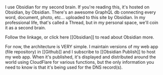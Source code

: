 I use Obsidian for my second brain. If you're reading this, it's hosted on Obsidian, by Obsidian. There's an awesome GraphQL db connecting every word, document, photo, etc... uploaded to this site by Obsidian. In my professional life, that's called a Thread, but in my personal space, we'll coin it as a second brain. 

Follow the linkage, or click here [[Obsidian]] to read about Obsidian more. 

For now, the architecture is VERY simple. I maintain versions of my web app (file repository) in [[Github]]  and I subscribe to [[Obsidian Publish]] to host my web app. When it's published, it's displayed and distributed around the world using CloudFlare for various functions, but the only information you need to know is that it's being used for the DNS record(s). 